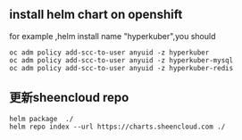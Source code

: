 ## install helm chart on openshift

for example ,helm install name "hyperkuber",you should 
```
oc adm policy add-scc-to-user anyuid -z hyperkuber
oc adm policy add-scc-to-user anyuid -z hyperkuber-mysql
oc adm policy add-scc-to-user anyuid -z hyperkuber-redis
```


## 更新sheencloud repo
```
helm package  ./ 
helm repo index --url https://charts.sheencloud.com ./
```
